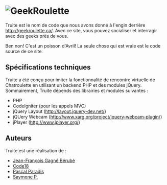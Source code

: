 ﻿![GeekRoulette](http://geekroulette.ca/assets/img/logo_geekroulette.png)
====

Truite est le nom de code que nous avons donné à l'engin derrière http://geekroulette.ca/. Avec ce site, vous pouvez socialiser et interragir avec des geeks près de vous.

Ben non! C'est un poisson d'Avril! La seule chose qui est vraie est le code source de ce site.

## Spécifications techniques

Truite a été conçu pour imiter la fonctionnalité de rencontre virtuelle de Chatroulette en utilisant un backend PHP et des modules jQuery. Sommairement, Truite dépends des librairies et modules suivantes : 

* PHP
* CodeIgniter (pour les appels MVC)
* jQuery Layout (http://layout.jquery-dev.net/)
* jQUery Webcam (http://www.xarg.org/project/jquery-webcam-plugin/)
* jPlayer (http://www.jplayer.org/)

## Auteurs

Truite est une réalisation de : 
* [Jean-François Gagné Bérubé](http://twitter.com/jeanfrancoisgb)
* [Code18](http://code18.blogspot.ca/)
* [Pascal Paradis](http://frenchcoding.com/about/)
* [Saymone P.](https://twitter.com/saymonephan)
